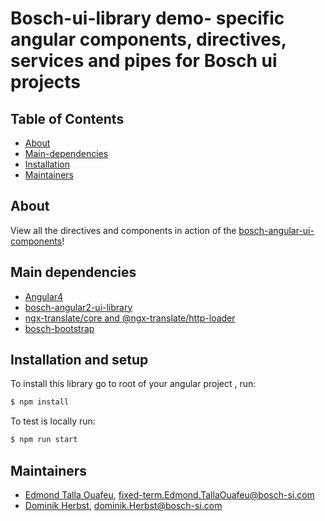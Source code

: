 # Bosch-ui-library demo- specific angular components, directives, services and pipes  for Bosch ui projects 

## Table of Contents

* [About](#about)
* [Main-dependencies](#Dependencies)
* [Installation](#Installation)
* [Maintainers](#maintainers)

## <a name="about">About</a>
View all the directives and components in action of  the [bosch-angular-ui-components](https://TAD4ABT@products.bosch-si.com/stash/scm/instiot/bosch-angular-ui-components.git)!


## <a name="Main-dependencies">Main dependencies</a>

* [Angular4](https://inside-docupedia.bosch.com/confluence/display/SCUDP/Project+setup)
* [bosch-angular2-ui-library](https://products.bosch-si.com/stash/scm/instiot/bosch-angular-ui-components.git)
* [ngx-translate/core and @ngx-translate/http-loader](https://github.com/ngx-translate/core)
* [bosch-bootstrap](https://products.bosch-si.com/stash/scm/instiot/bosch-bootstrap.git#v4)

## <a name="Installation and setup">Installation and setup</a>

To install this library go to root of your angular project , run:

```bash
$ npm install 
```

To test is locally run:

```bash
$ npm run start 
```

## <a name="maintainers">Maintainers</a>

* [Edmond Talla Ouafeu](https://connect.bosch.com/profiles/html/profileView.do?key=d7199895-b6fd-4487-b3bb-341b26ffbd0d), fixed-term.Edmond.TallaOuafeu@bosch-si.com 
* [Dominik Herbst](https://connect.bosch.com/profiles/html/profileView.do?userid=A32431BB-C85D-456B-B6C2-867FCA47509A#&tabinst=Updates), dominik.Herbst@bosch-si.com

